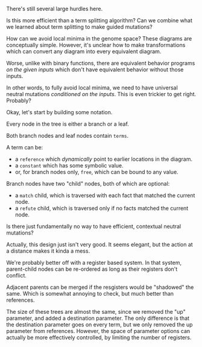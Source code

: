 There's still several large hurdles here.

Is this more efficient than a term splitting algorithm? Can we combine what we
learned about term splitting to make guided mutations?

How can we avoid local minima in the genome space? These diagrams are
conceptually simple. However, it's unclear how to make transformations which
can convert any diagram into every equivalent diagram.

Worse, unlike with binary functions, there are equivalent behavior programs *on
the given inputs* which don't have equivalent behavior without those inputs.

In other words, to fully avoid local minima, we need to have universal neutral
mutations *conditioned on the inputs*. This is even trickier to get right. Probably?

Okay, let's start by building some notation.

Every node in the tree is either a branch or a leaf.

Both branch nodes and leaf nodes contain `terms`.

A term can be:
 - a `reference` which *dynamically* point to earlier locations in the diagram. 
 - a `constant` which has some symbolic value.
 - or, for branch nodes only, `free`, which can be bound to any value.

Branch nodes have two "child" nodes, both of which are optional:
 - a `match` child, which is traversed with each fact that matched the current node.
 - a `refute` child, which is traversed only if no facts matched the current node.


Is there just fundamentally no way to have efficient, contextual neutral mutations?

Actually, this design just isn't very good. It seems elegant, but the action at
a distance makes it kinda a mess.

We're probably better off with a register based system. In that system,
parent-child nodes can be re-ordered as long as their registers don't conflict.

Adjacent parents can be merged if the resgisters would be "shadowed" the same.
Which is somewhat annoying to check, but much better than references.

The size of these trees are almost the same, since we removed the "up"
parameter, and added a destination parameter. The only difference is that the
destination parameter goes on every term, but we only removed the up parameter
from references. However, the space of parameter options can actually be more
effectively controlled, by limiting the number of registers.
